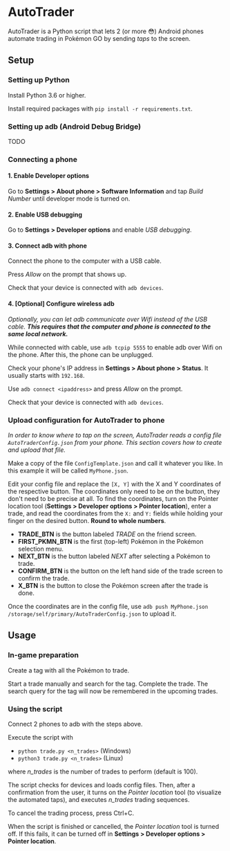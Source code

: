 # AutoTrader

AutoTrader is a Python script that lets 2 (or more 😳) Android phones automate trading in Pokémon GO by sending *taps* to the screen.

## Setup

### Setting up Python

Install Python 3.6 or higher.

Install required packages with `pip install -r requirements.txt`.

### Setting up adb (Android Debug Bridge)

TODO

### Connecting a phone

#### 1. Enable Developer options

Go to **Settings > About phone > Software Information** and tap *Build Number* until developer mode is turned on.

#### 2. Enable USB debugging

Go to **Settings > Developer options** and enable *USB debugging*.

#### 3. Connect adb with phone

Connect the phone to the computer with a USB cable.

Press *Allow* on the prompt that shows up.

Check that your device is connected with `adb devices`.

#### 4. [Optional] Configure wireless adb

*Optionally, you can let adb communicate over Wifi instead of the USB cable. **This requires that the computer and phone is connected to the same local network.***

While connected with cable, use `adb tcpip 5555` to enable adb over Wifi on the phone. After this, the phone can be unplugged.

Check your phone's IP address in **Settings > About phone > Status**. It usually starts with `192.168`.

Use `adb connect <ipaddress>` and press *Allow* on the prompt.

Check that your device is connected with `adb devices`.

### Upload configuration for AutoTrader to phone

*In order to know where to tap on the screen, AutoTrader reads a config file `AutoTraderConfig.json` from your phone. This section covers how to create and upload that file.*

Make a copy of the file `ConfigTemplate.json` and call it whatever you like. In this example it will be called `MyPhone.json`.

Edit your config file and replace the `[X, Y]` with the X and Y coordinates of the respective button. The coordinates only need to be *on* the button, they don't need to be precise at all. To find the coordinates, turn on the Pointer location tool (**Settings > Developer options > Pointer location**), enter a trade, and read the coordinates from the `X:` and `Y:` fields while holding your finger on the desired button. **Round to whole numbers**.

- **TRADE_BTN** is the button labeled *TRADE* on the friend screen.
- **FIRST_PKMN_BTN** is the first (top-left) Pokémon in the Pokémon selection menu.
- **NEXT_BTN** is the button labeled *NEXT* after selecting a Pokémon to trade.
- **CONFIRM_BTN** is the button on the left hand side of the trade screen to confirm the trade.
- **X_BTN** is the button to close the Pokémon screen after the trade is done.

Once the coordinates are in the config file, use `adb push MyPhone.json /storage/self/primary/AutoTraderConfig.json` to upload it.

## Usage

### In-game preparation

Create a tag with all the Pokémon to trade.

Start a trade manually and search for the tag. Complete the trade. The search query for the tag will now be remembered in the upcoming trades.

### Using the script

Connect 2 phones to adb with the steps above.

Execute the script with

- `python trade.py <n_trades>` (Windows)
- `python3 trade.py <n_trades>` (Linux)

where *n_trades* is the number of trades to perform (default is 100).

The script checks for devices and loads config files. Then, after a confirmation from the user, it turns on the *Pointer location* tool (to visualize the automated taps), and executes *n_trades* trading sequences.

To cancel the trading process, press Ctrl+C.

When the script is finished or cancelled, the *Pointer location* tool is turned off. If this fails, it can be turned off in **Settings > Developer options > Pointer location**.
